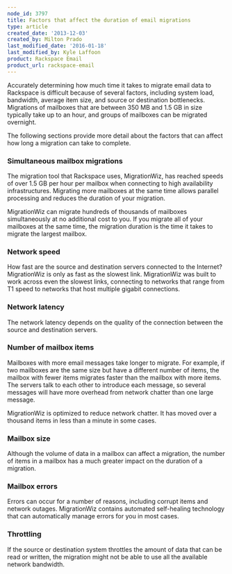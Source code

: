 ```yaml
---
node_id: 3797
title: Factors that affect the duration of email migrations
type: article
created_date: '2013-12-03'
created_by: Milton Prado
last_modified_date: '2016-01-18'
last_modified_by: Kyle Laffoon
product: Rackspace Email
product_url: rackspace-email
---
```


Accurately determining how much time it takes to migrate email data to
Rackspace is difficult because of several factors, including system
load, bandwidth, average item size, and source or destination
bottlenecks. Migrations of mailboxes that are between 350 MB and 1.5 GB
in size typically take up to an hour, and groups of mailboxes can be
migrated overnight.

The following sections provide more detail about the factors that can
affect how long a migration can take to complete.

### Simultaneous mailbox migrations

The migration tool that Rackspace uses, MigrationWiz, has reached speeds
of over 1.5 GB per hour per mailbox when connecting to high availability
infrastructures. Migrating more mailboxes at the same time allows
parallel processing and reduces the duration of your migration.

MigrationWiz can migrate hundreds of thousands of mailboxes
simultaneously at no additional cost to you. If you migrate all of your
mailboxes at the same time, the migration duration is the time it takes
to migrate the largest mailbox.

### Network speed

How fast are the source and destination servers connected to the
Internet? MigrationWiz is only as fast as the slowest link.
 MigrationWiz was built to work across even the slowest links,
connecting to networks that range from T1 speed to networks that host
multiple gigabit connections.

### Network latency

The network latency depends on the quality of the connection between
 the source and destination servers.

### Number of mailbox items

Mailboxes with more email messages take longer to migrate.  For example,
if two mailboxes are the same size but have a different number of items,
the mailbox with fewer items migrates faster than the mailbox with more
items. The servers talk to each other to introduce each message, so
several messages will have more overhead from network chatter than one
large message.

MigrationWiz is optimized to reduce network chatter. It has moved over a
thousand items in less than a minute in some cases.

### Mailbox size

Although the volume of data in a mailbox can affect a migration, the
number of items in a mailbox has a much greater impact on the duration
of a migration.

### Mailbox errors

Errors can occur for a number of reasons, including corrupt items and
network outages. MigrationWiz contains automated self-healing technology
that can automatically manage errors for you in most cases.

### Throttling

If the source or destination system throttles the amount of data that
can be read or written, the migration might not be able to use all the
available network bandwidth.
